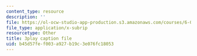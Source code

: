 ```yaml
---
content_type: resource
description: ''
file: https://ol-ocw-studio-app-production.s3.amazonaws.com/courses/6-0001-introduction-to-computer-science-and-programming-in-python-fall-2016/b45d57fef003a927b19c3e076fc18053_-jjUoTiaSHw.srt
file_type: application/x-subrip
resourcetype: Other
title: 3play caption file
uid: b45d57fe-f003-a927-b19c-3e076fc18053
---
```

